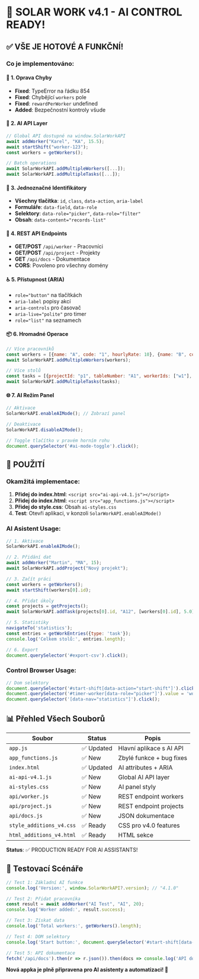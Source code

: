 # 🤖 SOLAR WORK v4.1 - AI CONTROL READY!

## ✅ VŠE JE HOTOVÉ A FUNKČNÍ!

### Co je implementováno:

#### 🔧 1. Oprava Chyby
- **Fixed**: TypeError na řádku 854
- **Fixed**: Chybějící `workers` pole
- **Fixed**: `rewardPerWorker` undefined
- **Added**: Bezpečnostní kontroly všude

#### 🤖 2. AI API Layer
```javascript
// Global API dostupné na window.SolarWorkAPI
await addWorker("Karel", "KA", 15.5);
await startShift("worker-123");
const workers = getWorkers();

// Batch operations
await SolarWorkAPI.addMultipleWorkers([...]);
await SolarWorkAPI.addMultipleTasks([...]);
```

#### 🎯 3. Jednoznačné Identifikátory
- **Všechny tlačítka**: `id`, `class`, `data-action`, `aria-label`
- **Formuláře**: `data-field`, `data-role`
- **Selektory**: `data-role="picker"`, `data-role="filter"`
- **Obsah**: `data-content="records-list"`

#### 🔗 4. REST API Endpoints
- **GET/POST** `/api/worker` - Pracovníci
- **GET/POST** `/api/project` - Projekty  
- **GET** `/api/docs` - Dokumentace
- **CORS**: Povoleno pro všechny domény

#### ♿ 5. Přístupnost (ARIA)
- `role="button"` na tlačítkách
- `aria-label` popisy akcí
- `aria-controls` pro časovač
- `aria-live="polite"` pro timer
- `role="list"` na seznamech

#### 📦 6. Hromadné Operace
```javascript
// Více pracovníků
const workers = [{name: "A", code: "1", hourlyRate: 10}, {name: "B", code: "2", hourlyRate: 12}];
await SolarWorkAPI.addMultipleWorkers(workers);

// Více stolů  
const tasks = [{projectId: "p1", tableNumber: "A1", workerIds: ["w1"], rewardPerWorker: 5}];
await SolarWorkAPI.addMultipleTasks(tasks);
```

#### 🌐 7. AI Režim Panel
```javascript
// Aktivace
SolarWorkAPI.enableAIMode(); // Zobrazí panel

// Deaktivace
SolarWorkAPI.disableAIMode();

// Toggle tlačítko v pravém horním rohu
document.querySelector('#ai-mode-toggle').click();
```

## 🚀 POUŽITÍ

### Okamžitá implementace:
1. **Přidej do index.html**: `<script src="ai-api-v4.1.js"></script>`
2. **Přidej do index.html**: `<script src="app_functions.js"></script>`
3. **Přidej do style.css**: Obsah `ai-styles.css`
4. **Test**: Otevři aplikaci, v konzoli `SolarWorkAPI.enableAIMode()`

### AI Asistent Usage:
```javascript
// 1. Aktivace
SolarWorkAPI.enableAIMode();

// 2. Přidání dat
await addWorker("Martin", "MA", 15);
await SolarWorkAPI.addProject("Nový projekt");

// 3. Začít práci
const workers = getWorkers();
await startShift(workers[0].id);

// 4. Přidat úkoly
const projects = getProjects();
await SolarWorkAPI.addTask(projects[0].id, "A12", [workers[0].id], 5.0);

// 5. Statistiky
navigateTo('statistics');
const entries = getWorkEntries({type: 'task'});
console.log('Celkem stolů:', entries.length);

// 6. Export
document.querySelector('#export-csv').click();
```

### Control Browser Usage:
```javascript
// Dom selektory
document.querySelector('#start-shift[data-action="start-shift"]').click();
document.querySelector('#timer-worker[data-role="picker"]').value = 'worker-123';
document.querySelector('[data-nav="statistics"]').click();
```

## 📊 Přehled Všech Souborů

| Soubor | Status | Popis |
|--------|--------|-------|
| `app.js` | ✅ Updated | Hlavní aplikace s AI API |
| `app_functions.js` | ✅ New | Zbylé funkce + bug fixes |
| `index.html` | ✅ Updated | AI attributes + ARIA |
| `ai-api-v4.1.js` | ✅ New | Global AI API layer |
| `ai-styles.css` | ✅ New | AI panel styly |
| `api/worker.js` | ✅ New | REST endpoint workers |
| `api/project.js` | ✅ New | REST endpoint projects |
| `api/docs.js` | ✅ New | JSON dokumentace |
| `style_additions_v4.css` | ✅ Ready | CSS pro v4.0 features |
| `html_additions_v4.html` | ✅ Ready | HTML sekce |

**Status**: ✅ PRODUCTION READY FOR AI ASSISTANTS!

## 🎯 Testovací Scénáře

```javascript
// Test 1: Základní AI funkce
console.log('Version:', window.SolarWorkAPI?.version); // "4.1.0"

// Test 2: Přidat pracovníka
const result = await addWorker("AI Test", "AI", 20);
console.log('Worker added:', result.success);

// Test 3: Získat data
console.log('Total workers:', getWorkers().length);

// Test 4: DOM selektory
console.log('Start button:', document.querySelector('#start-shift[data-action="start-shift"]'));

// Test 5: API dokumentace
fetch('/api/docs').then(r => r.json()).then(docs => console.log('API docs:', docs.version));
```

**Nová appka je plně připravena pro AI asistenty a automatizaci! 🎉**
